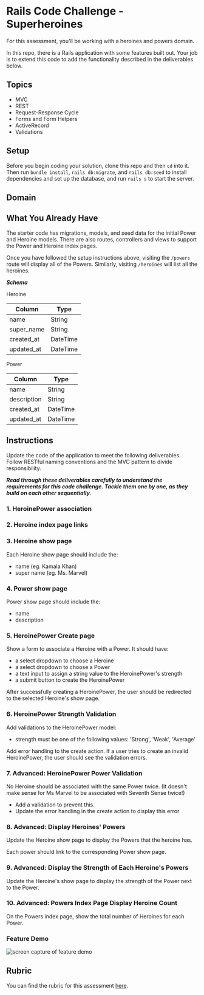 # Rails Code Challenge - Superheroines

For this assessment, you'll be working with a heroines and powers domain.

In this repo, there is a Rails application with some features built out. Your job is to extend this code to add the functionality described in the deliverables below.

## Topics

- MVC
- REST
- Request-Response Cycle
- Forms and Form Helpers
- ActiveRecord
- Validations

## Setup

Before you begin coding your solution, clone this repo and then `cd` into it. Then run `bundle install`, `rails db:migrate`, and `rails db:seed` to install dependencies and set up the database, and run `rails s` to start the server.

## Domain

<!-- There are three models in the domain: Power, Heroine, and a join model HeroinePower.

Each Heroine can have multiple powers. Powers can belong to multiple Heroines. -->

## What You Already Have

The starter code has migrations, models, and seed data for the initial Power and Heroine models. There are also routes, controllers and views to support the Power and Heroine index pages.

Once you have followed the setup instructions above, visiting the `/powers` route will display all of the Powers. Similarly, visiting `/heroines` will list all the heroines.

***Schema***

Heroine

| Column | Type |
| ------------- | ------------- |
| name | String |
| super_name | String |
| created_at  | DateTime  |
| updated_at  | DateTime  |

Power

| Column | Type |
| ------------- | ------------- |
| name  | String  |
| description | String  |
| created_at  | DateTime  |
| updated_at  | DateTime  |

## Instructions

Update the code of the application to meet the following deliverables. Follow RESTful naming conventions and the MVC pattern to divide responsibility.

***Read through these deliverables carefully to understand the requirements for this code challenge. Tackle them one by one, as they build on each other sequentially.***

### 1. HeroinePower association

<!-- Create the association between the models. Update the schema and models to create the HeroinePower association.

A HeroinePower should have a:

- heroine
- power
- strength, as a string value (e.g. "Strong" or "Weak")

Each Heroine can have multiple powers. Powers can belong to multiple Heroines. Each HeroinePower has its own strength value. -->

### 2. Heroine index page links

<!-- On the heroines index page, a heroine's super name should link to that heroine's show page. -->

### 3. Heroine show page

Each Heroine show page should include the:

- name (eg. Kamala Khan)
- super name (eg. Ms. Marvel)

### 4. Power show page

Power show page should include the:

- name
- description

### 5. HeroinePower Create page

Show a form to associate a Heroine with a Power. It should have:

- a select dropdown to choose a Heroine
- a select dropdown to choose a Power
- a text input to assign a string value to the HeroinePower's strength
- a submit button to create the HeroinePower

After successfully creating a HeroinePower, the user should be redirected to the selected Heroine's show page.

### 6. HeroinePower Strength Validation

Add validations to the HeroinePower model:

- strength must be one of the following values: 'Strong', 'Weak', 'Average'

Add error handling to the create action. If a user tries to create an invalid HeroinePower, the user should see the validation errors.

### 7. Advanced: HeroinePower Power Validation

No Heroine should be associated with the same Power twice. (It doesn't make sense for Ms Marvel to be associated with Seventh Sense twice!)

- Add a validation to prevent this.
- Update the error handling in the create action to display this error

### 8. Advanced: Display Heroines' Powers

Update the Heroine show page to display the Powers that the heroine has.

Each power should link to the corresponding Power show page.

### 9. Advanced: Display the Strength of Each Heroine's Powers

Update the Heroine's show page to display the strength of the Power next to the Power.

### 10. Advanced: Powers Index Page Display Heroine Count

On the Powers index page, show the total number of Heroines for each Power.

### Feature Demo

![screen capture of feature demo](heroines-features-demo.gif)

## Rubric

You can find the rubric for this assessment [here](https://github.com/learn-co-curriculum/se-rubrics/blob/master/module-2.md).
